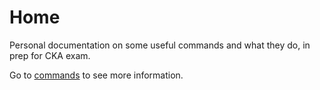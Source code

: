 # Home

Personal documentation on some useful commands and what they do, in prep for CKA exam.

Go to [commands](commands.md) to see more information.
